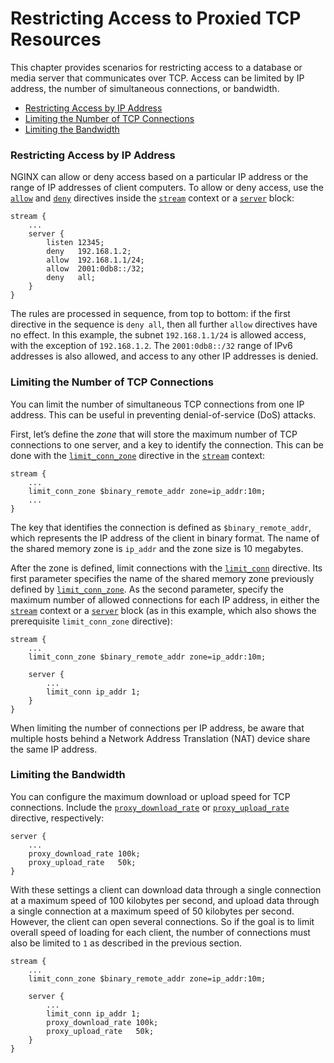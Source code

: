 # Restricting Access to Proxied TCP Resources

This chapter provides scenarios for restricting access to a database or media server that communicates over TCP. Access can be limited by IP address, the number of simultaneous connections, or bandwidth.

* [Restricting Access by IP Address](https://docs.nginx.com/nginx/admin-guide/security-controls/controlling-access-proxied-tcp/#restrict)
* [Limiting the Number of TCP Connections](https://docs.nginx.com/nginx/admin-guide/security-controls/controlling-access-proxied-tcp/#limit_conn)
* [Limiting the Bandwidth](https://docs.nginx.com/nginx/admin-guide/security-controls/controlling-access-proxied-tcp/#limit_bandwidth)

### Restricting Access by IP Address

NGINX can allow or deny access based on a particular IP address or the range of IP addresses of client computers. To allow or deny access, use the [`allow`](https://nginx.org/en/docs/stream/ngx_stream_access_module.html#allow) and [`deny`](https://nginx.org/en/docs/stream/ngx_stream_access_module.html#deny) directives inside the [`stream`](https://nginx.org/en/docs/stream/ngx_stream_core_module.html#stream) context or a [`server`](https://nginx.org/en/docs/stream/ngx_stream_core_module.html#server) block:

```text
stream {
    ...
    server {
        listen 12345;
        deny   192.168.1.2;
        allow  192.168.1.1/24;
        allow  2001:0db8::/32;
        deny   all;
    }
}
```

The rules are processed in sequence, from top to bottom: if the first directive in the sequence is `deny all`, then all further `allow` directives have no effect. In this example, the subnet `192.168.1.1/24` is allowed access, with the exception of `192.168.1.2`. The `2001:0db8::/32` range of IPv6 addresses is also allowed, and access to any other IP addresses is denied.

### Limiting the Number of TCP Connections

You can limit the number of simultaneous TCP connections from one IP address. This can be useful in preventing denial-of-service \(DoS\) attacks.

First, let’s define the _zone_ that will store the maximum number of TCP connections to one server, and a key to identify the connection. This can be done with the [`limit_conn_zone`](https://nginx.org/en/docs/http/ngx_http_limit_conn_module.html#limit_conn_zone) directive in the [`stream`](https://nginx.org/en/docs/stream/ngx_stream_core_module.html#stream) context:

```text
stream {
    ...
    limit_conn_zone $binary_remote_addr zone=ip_addr:10m;
    ...
}
```

The key that identifies the connection is defined as `$binary_remote_addr`, which represents the IP address of the client in binary format. The name of the shared memory zone is `ip_addr` and the zone size is 10 megabytes.

After the zone is defined, limit connections with the [`limit_conn`](https://nginx.org/en/docs/stream/ngx_stream_limit_conn_module.html#limit_conn) directive. Its first parameter specifies the name of the shared memory zone previously defined by [`limit_conn_zone`](https://nginx.org/en/docs/http/ngx_http_limit_conn_module.html#limit_conn_zone). As the second parameter, specify the maximum number of allowed connections for each IP address, in either the [`stream`](https://nginx.org/en/docs/stream/ngx_stream_core_module.html#stream) context or a [`server`](https://nginx.org/en/docs/stream/ngx_stream_core_module.html#server) block \(as in this example, which also shows the prerequisite `limit_conn_zone` directive\):

```text
stream {
    ...
    limit_conn_zone $binary_remote_addr zone=ip_addr:10m;

    server {
        ...
        limit_conn ip_addr 1;
    }
}
```

When limiting the number of connections per IP address, be aware that multiple hosts behind a Network Address Translation \(NAT\) device share the same IP address.

### Limiting the Bandwidth

You can configure the maximum download or upload speed for TCP connections. Include the [`proxy_download_rate`](https://nginx.org/en/docs/stream/ngx_stream_proxy_module.html#proxy_download_rate) or [`proxy_upload_rate`](https://nginx.org/en/docs/stream/ngx_stream_proxy_module.html#proxy_upload_rate) directive, respectively:

```text
server {
    ...
    proxy_download_rate 100k;
    proxy_upload_rate   50k;
}
```

With these settings a client can download data through a single connection at a maximum speed of 100 kilobytes per second, and upload data through a single connection at a maximum speed of 50 kilobytes per second. However, the client can open several connections. So if the goal is to limit overall speed of loading for each client, the number of connections must also be limited to `1` as described in the previous section.

```text
stream {
    ...
    limit_conn_zone $binary_remote_addr zone=ip_addr:10m;

    server {
        ...
        limit_conn ip_addr 1;
        proxy_download_rate 100k;
        proxy_upload_rate   50k;
    }
}
```

